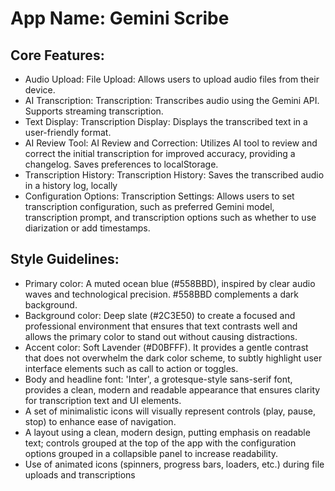 # **App Name**: Gemini Scribe

## Core Features:

- Audio Upload: File Upload: Allows users to upload audio files from their device.
- AI Transcription: Transcription: Transcribes audio using the Gemini API. Supports streaming transcription.
- Text Display: Transcription Display: Displays the transcribed text in a user-friendly format.
- AI Review Tool: AI Review and Correction:  Utilizes AI tool to review and correct the initial transcription for improved accuracy, providing a changelog. Saves preferences to localStorage.
- Transcription History: Transcription History: Saves the transcribed audio in a history log, locally
- Configuration Options: Transcription Settings: Allows users to set transcription configuration, such as preferred Gemini model, transcription prompt, and transcription options such as whether to use diarization or add timestamps.

## Style Guidelines:

- Primary color: A muted ocean blue (#558BBD), inspired by clear audio waves and technological precision. #558BBD complements a dark background.
- Background color: Deep slate (#2C3E50) to create a focused and professional environment that ensures that text contrasts well and allows the primary color to stand out without causing distractions.
- Accent color: Soft Lavender (#D0BFFF). It provides a gentle contrast that does not overwhelm the dark color scheme, to subtly highlight user interface elements such as call to action or toggles.
- Body and headline font: 'Inter', a grotesque-style sans-serif font, provides a clean, modern and readable appearance that ensures clarity for transcription text and UI elements.
- A set of minimalistic icons will visually represent controls (play, pause, stop) to enhance ease of navigation.
- A layout using a clean, modern design, putting emphasis on readable text; controls grouped at the top of the app with the configuration options grouped in a collapsible panel to increase readability.
- Use of animated icons (spinners, progress bars, loaders, etc.) during file uploads and transcriptions